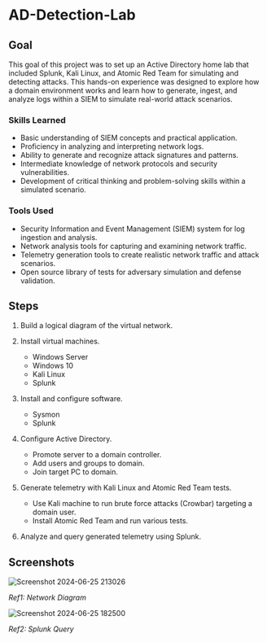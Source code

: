 # AD-Detection-Lab

## Goal
This goal of this project was to set up an Active Directory home lab that included Splunk, Kali Linux, and Atomic Red Team for simulating and detecting attacks. This hands-on experience was designed to explore how a domain environment works and learn how to generate, ingest, and analyze logs within a SIEM to simulate real-world attack scenarios.

### Skills Learned
- Basic understanding of SIEM concepts and practical application.
- Proficiency in analyzing and interpreting network logs.
- Ability to generate and recognize attack signatures and patterns.
- Intermediate knowledge of network protocols and security vulnerabilities.
- Development of critical thinking and problem-solving skills within a simulated scenario.

### Tools Used
- Security Information and Event Management (SIEM) system for log ingestion and analysis.
- Network analysis tools for capturing and examining network traffic.
- Telemetry generation tools to create realistic network traffic and attack scenarios.
- Open source library of tests for adversary simulation and defense validation.

## Steps
1) Build a logical diagram of the virtual network.
   
3) Install virtual machines.
   - Windows Server
   - Windows 10
   - Kali Linux
   - Splunk
     
4) Install and configure software.
   - Sysmon
   - Splunk
     
6) Configure Active Directory.
   - Promote server to a domain controller.
   - Add users and groups to domain.
   - Join target PC to domain.
     
8) Generate telemetry with Kali Linux and Atomic Red Team tests.
   - Use Kali machine to run brute force attacks (Crowbar) targeting a domain user.
   - Install Atomic Red Team and run various tests.
     
10) Analyze and query generated telemetry using Splunk.

## Screenshots

![Screenshot 2024-06-25 213026](https://github.com/augzzz/AD-Detection-Lab/assets/51249119/c3a62b62-13a9-41f3-ba16-88047774cef6)

<i>Ref1: Network Diagram </i>

![Screenshot 2024-06-25 182500](https://github.com/augzzz/AD-Detection-Lab/assets/51249119/9e9699ba-b081-48ad-86ef-d4dc5e3e271a)

<i>Ref2: Splunk Query </i>
